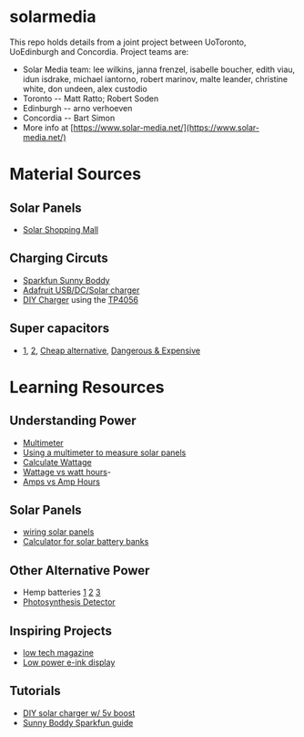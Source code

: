 # solarmedia

This repo holds details from a joint project between UoToronto, UoEdinburgh and Concordia.
Project teams are:

- Solar Media team: lee wilkins, janna frenzel, isabelle boucher, edith viau, idun isdrake, michael iantorno, robert marinov, malte leander, christine white, don undeen, alex custodio
- Toronto -- Matt Ratto; Robert Soden
- Edinburgh -- arno verhoeven
- Concordia -- Bart Simon 
- More info at [https://www.solar-media.net/](https://www.solar-media.net/)

# Material Sources
## Solar Panels
- [Solar Shopping Mall](https://www.solarshoppingmall.com/24V-Solar-Panel_c_25.html) 
    
## Charging Circuts
- [Sparkfun Sunny Boddy](https://www.sparkfun.com/products/12885)
- [Adafruit USB/DC/Solar charger](https://www.adafruit.com/product/390)
- [DIY Charger](https://maker.pro/arduino/projects/diy-solar-battery-charger) using the [TP4056](https://www.best-microcontroller-projects.com/tp4056.html) 
    
## Super capacitors 
- [1](https://www.digikey.ca/en/products/detail/eaton-electronics-division/XB3560-2R5407-R/3721393), [2](https://www.mouser.ca/new/maxwell-technologies/maxwell-350f-ultracapacitor-cell/), [Cheap alternative](http://www.samwha.com/electric/product/list_pdf1/db.pdf), [Dangerous & Expensive](https://www.ebay.ca/itm/393389435530?hash=item5b97d66a8a:g:oxEAAOSwsldgwx6O) 

# Learning Resources 
    
## Understanding Power 
- [Multimeter](https://learn.sparkfun.com/tutorials/how-to-use-a-multimeter/all)
- [Using a multimeter to measure solar panels](https://www.lensunsolar.com/blog/how-to-use-multimeter-to-measure-volts-and-amps-of-solar-panel/)
- [Calculate Wattage](https://sciencing.com/change-electrical-amps-watts-8402123.html) 
- [Wattage vs watt hours](https://www.goalzero.com/blog/what-is-a-watt-hour/#:~:text=One%20Watt%20hour%20is%20equal,%2C%20on%20paper%2C%204%20hours)-
- [Amps vs Amp Hours](https://www.intercel.eu/frequently-asked-questions/what-is-amp-hour-ah-milliamp-hour-mah/#:~:text=An%20amp%2Dhour%20is%20one,hours)
 
    
## Solar Panels 
- [wiring solar panels](https://www.solarreviews.com/blog/do-you-wire-solar-panels-series-or-parallel)
- [Calculator for solar battery banks](https://unboundsolar.com/solar-information/battery-bank-sizing)


## Other Alternative Power 
- Hemp batteries [1](https://www.asme.org/topics-resources/content/hemp-carbon-makes-supercapacitors-superfast) [2](https://branchoutnow.org/hemp-supercapacitors-and-the-future-of-carbon-negative-energy-storage/) [3](https://interestingengineering.com/the-future-of-hemp-engineering-hempcrete-supercapacitors-bio-fuel-and-more)
- [Photosynthesis Detector](https://cid-inc.com/plant-science-tools/photosynthesis-measurement/ci-340-handheld-photosynthesis-system/_)
    
## Inspiring Projects
- [low tech magazine](https://solar.lowtechmagazine.com/about.html)
- [Low power e-ink display](https://hackaday.com/2021/03/02/wireless-low-power-e-ink-weather-gadget/) 
    
## Tutorials 
- [DIY solar charger w/ 5v boost](https://maker.pro/arduino/projects/diy-solar-battery-charger)
- [Sunny Boddy Sparkfun guide](https://learn.sparkfun.com/tutorials/sunny-buddy-solar-charger-v13-hookup-guide-?_ga=2.184155686.1071558446.1646413689-757206163.1646413689) 
    
